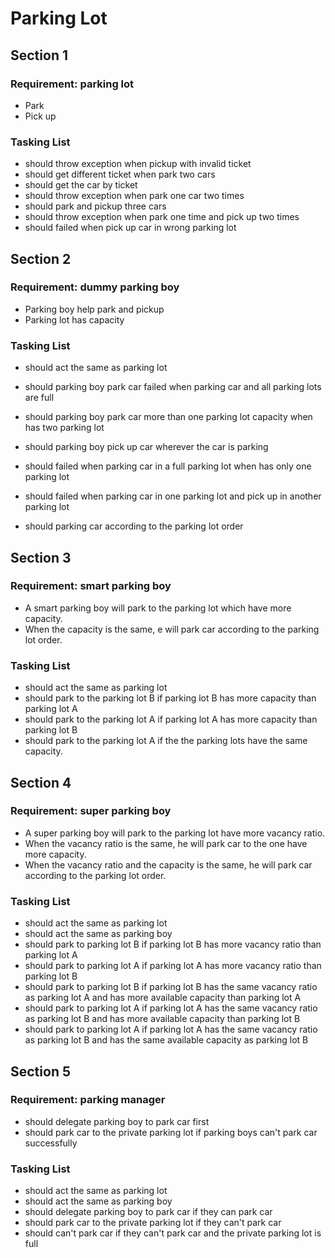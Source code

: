 # Parking Lot

## Section 1

### Requirement: parking lot
- Park
- Pick up

### Tasking List
- should throw exception when pickup with invalid ticket
- should get different ticket when park two cars
- should get the car by ticket
- should throw exception when park one car two times
- should park and pickup three cars
- should throw exception when park one time and pick up two times
- should failed when pick up car in wrong parking lot

## Section 2

### Requirement: dummy parking boy
- Parking boy help park and pickup
- Parking lot has capacity

### Tasking List
- should act the same as parking lot
- should parking boy park car failed when parking car and all parking lots are full
- should parking boy park car more than one parking lot capacity when has two parking lot
- should parking boy pick up car wherever the car is parking

- should failed when parking car in a full parking lot when has only one parking lot
- should failed when parking car in one parking lot and pick up in another parking lot
- should parking car according to the parking lot order

## Section 3

### Requirement: smart parking boy
- A smart parking boy will park to the parking lot which have more capacity. 
- When the capacity is the same, e will park car according to the parking lot order.

### Tasking List
- should act the same as parking lot
- should park to the parking lot B if parking lot B has more capacity than parking lot A
- should park to the parking lot A if parking lot A has more capacity than parking lot B
- should park to the parking lot A if the the parking lots have the same capacity.


## Section 4

### Requirement: super parking boy
- A super parking boy will park to the parking lot have more vacancy ratio.   
- When the vacancy ratio is the same, he will park car to the one have more capacity.
- When the vacancy ratio and the capacity is the same, he will park car according to the parking lot order.

### Tasking List
- should act the same as parking lot
- should act the same as parking boy 
- should park to parking lot B if parking lot B has more vacancy ratio than parking lot A
- should park to parking lot A if parking lot A has more vacancy ratio than parking lot B
- should park to parking lot B if parking lot B has the same vacancy ratio as parking lot A and has more available capacity than parking lot A
- should park to parking lot A if parking lot A has the same vacancy ratio as parking lot B and has more available capacity than parking lot B
- should park to parking lot A if parking lot A has the same vacancy ratio as parking lot B and has the same available capacity as parking lot B



## Section 5

### Requirement: parking manager
- should delegate parking boy to park car first
- should park car to the private parking lot if parking boys can't park car successfully

### Tasking List
- should act the same as parking lot
- should act the same as parking boy
- should delegate parking boy to park car if they can park car
- should park car to the private parking lot if they can't park car
- should can't park car if they can't park car and the private parking lot is full